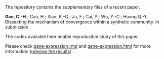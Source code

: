 The repository contains the supplementary files of a recent paper.

**Gao, C.-H.**; Cao, H.; Xiao, K.-Q.; Ju, F.; Cai, P.; Wu, Y.-C.; Huang Q.-Y. Dissecting the mechanism of convergence within a synthetic community. In submission

The codes available here enable reproducible study of this paper. 

Please check [gene-expression.rmd](./gene-expression.rmd) and [gene-expression.html](./gene-expression.html) for more information ([preview the results](https://htmlpreview.github.io/?https://github.com/gaospecial/deterministic-assembly/blob/master/gene-expression.html)).


